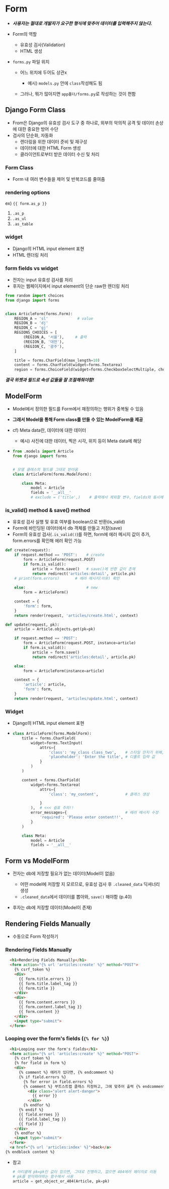 # Form

- ***사용자는 절대로 개발자가 요구한 형식에 맞추어 데이터를 입력해주지 않는다.***
- Form의 역할
  - 유효성 검사(Validation)
  - HTML 생성

- `forms.py` 파일 위치
  - 어느 위치에 두어도 상관x
    - 예시) `models.py` 안에 `class`작성해도 됨

  - 그러나, 뭐가 많아지면 `app폴더/forms.py`로 작성하는 것이 편함




## Django Form Class

- From은 Django의 유효성 검사 도구 중 하나로, 외부의 악의적 공격 및 데이터 손상에 대한 중요한 방어 수단
- 검사의 단순화, 자동화
  - 렌더링을 위한 데이터 준비 및 재구성
  - 데이터에 대한 HTML Form 생성
  - 클라이언트로부터 받은 데이터 수신 및 처리

### Form Class

- Form 내 여러 변수들을 제어 및 반복코드를 줄여줌

### rendering options

ex) `{{ form.as_p }}`

1. `.as_p`
2. `.as_ul`
3. `.as_table`

### widget

- Django의 HTML input element 표현
- HTML 렌더링 처리



### form fields vs widget

- 전자는 input 유효성 검사를 처리
- 후자는 웹페이지에서 input element의 단순 raw한 렌더링 처리



```python
from random import choices
from django import forms


class ArticleForm(forms.Form):
    REGION_A = 'sl'             # value
    REGION_B = 'dj'
    REGION_C = 'gj'
    REGIONS_CHOICES = [
        (REGION_A, '서울'),     # 출력
        (REGION_B, '대전'),
        (REGION_C, '광주'),
    ]

    title = forms.CharField(max_length=10)
    content = forms.CharField(widget=forms.Textarea)
    region = forms.ChoiceField(widget=forms.CheckboxSelectMultiple, choices=REGIONS_CHOICES)
```

***결국 위젯과 필드로 속성 값들을 잘 조절해줘야함!***



## ModelForm

- Model에서 정의한 필드를 Form에서 재정의하는 행위가 중복될 수 있음

- **그래서 Model을 통해 Form class를 만들 수 있는 ModelForm을 제공**

- cf) Meta data란, 데이터에 대한 데이터
  - 예시) 사진에 대한 데이터, 찍은 시각, 위치 등이 Meta data에 해당

- ```python
  from .models import Article
  from django import forms
  
  
  # 모델 클래스의 필드를 그대로 받아옴
  class ArticleForm(forms.ModelForm):
  
      class Meta:
          model = Article
          fields = '__all__'
          # exclude = ('title',)	# 출력에서 제외할 변수, fields와 동시에 사용 불가능
  ```



### is_valid() method & save() method

- 유효성 검사 실행 및 유효 여부를 boolean으로 반환(is_valid)
- Form에 바인딩된 데이터에서 db 객체를 만들고 저장(save)
- Form의 유효성 검사(`.is_valid()`)를 하면, form에 에러 메시지 값이 추가, form.errors를 확인해 에러 확인 가능

```python
def create(request):
    if request.method == 'POST':    # create
        form = ArticleForm(request.POST)
        if form.is_valid():
            article = form.save()   # save()에 반환 값이 존재
            return redirect('articles:detail', article.pk)
   	# print(form.errors)       # 에러 메시지(이유) 확인
    
    else:                           # new
        form = ArticleForm()

    context = {
        'form': form,
    }
    return render(request, 'articles/create.html', context)
```

```python
def update(request, pk):
    article = Article.objects.get(pk=pk)

    if request.method == 'POST':
        form = ArticleForm(request.POST, instance=article)
        if form.is_valid():
            article = form.save()
            return redirect('articles:detail', article.pk)

    else:
        form = ArticleForm(instance=article)

    context = {
        'article': article,
        'form': form,
    }
    return render(request, 'articles/update.html', context)
```

### Widget

- Django의 HTML input element 표현

- ```python
  class ArticleForm(forms.ModelForm):
      title = forms.CharField(
          widget=forms.TextInput(
              attrs={
                  'class': 'my_class class_two',    # 스타일 만지기 위해, 클래스 생성
                  'placeholder': 'Enter the title', # 디폴트 입력 값
              }
          )
      )
  
      content = forms.CharField(
          widget=forms.Textarea(
              attrs={
                  'class': 'my_content',            # 클래스 생성
  
              }
          ),  # <<< 쉼표 주의!!
          error_messages={                          # 에러 메시지 수정
              'required': 'Please enter content!!',
          }
      )
  
      class Meta:
          model = Article
          fields = '__all__'
  ```



## Form vs ModelForm

- 전자는 db에 저장할 필요가 없는 데이터(Model이 없음)
  - 어떤 model에 저장할 지 모르므로, 유효성 검사 후 `.cleaned_data` 딕셔너리 생성
  - `.cleaned_data`에서 데이터를 뽑아와, `save()` 해야함 (p.40)

- 후자는 db에 저장할 데이터(Model이 존재)



## Rendering Fields Manually

- 수동으로 Form 작성하기

### Rendering Fields Manually

```html
  <h1>Rendering Fields Manually</h1>
  <form action="{% url 'articles:create' %}" method="POST">
    {% csrf_token %}
    <div>
      {{ form.title.errors }}
      {{ form.title.label_tag }}
      {{ form.title }}
    </div>
    <div>
      {{ form.content.errors }}
      {{ form.content.label_tag }}
      {{ form.content }}
    </div>
    <input type="submit">
  </form>
```



### Looping over the form's fields (`{% for %}`)

```html
  <h1>Looping over the form's fields</h1>
  <form action="{% url 'articles:create' %}" method="POST">
    {% csrf_token %}
    {% for field in form %}
    <div>
      {% comment %} 에러가 있다면, {% endcomment %}
      {% if field.errors %}
        {% for error in field.errors %}
        {% comment %} 부트스트랩 클래스 지정하고, 그에 맞추어 출력 {% endcomment %}
          <div class="alert alert-danger">
            {{ error }}
          </div>
        {% endfor %}
      {% endif %}
      {{ field.erroes }}
      {{ field.label_tag }}
      {{ field }}
    </div>
    {% endfor %}
    <input type="submit">
  </form>
  <a href="{% url 'articles:index' %}">back</a>
{% endblock content %}
```

- 참고

  ```python
  # 아티클에 pk=pk인 값이 있으면, 그대로 진행하고, 없으면 404에러 페이지로 이동
  # pk를 받아와야하는 함수에서 사용
  article = get_object_or_404(Article, pk=pk)
  ```

  
